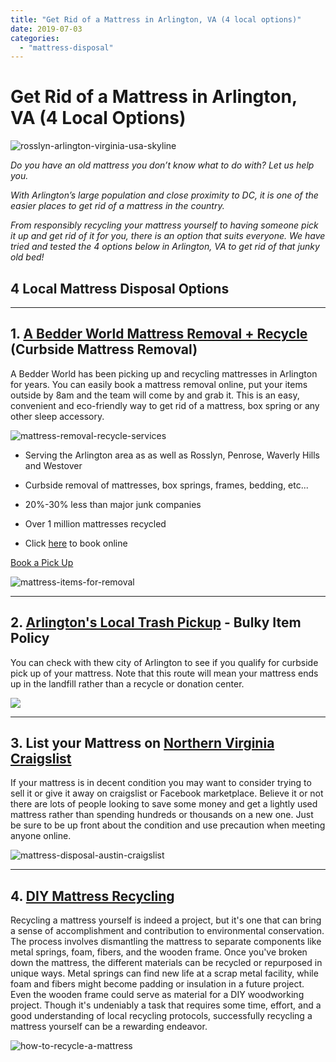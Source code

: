```yaml
---
title: "Get Rid of a Mattress in Arlington, VA (4 local options)"
date: 2019-07-03
categories: 
  - "mattress-disposal"
---
```


# Get Rid of a Mattress in Arlington, VA (4 Local Options)

![rosslyn-arlington-virginia-usa-skyline](images/rosslyn-arlington-virginia-usa-skyline-PZZ4Y8A-min-scaled-1-1024x586.jpeg)

_Do you have an old mattress you don’t know what to do with? Let us help you._

_With Arlington’s large population and close proximity to DC, it is one of the easier places to get rid of a mattress in the country._

_From responsibly recycling your mattress yourself to having someone pick it up and get rid of it for you, there is an option that suits everyone. We have tried and tested the 4 options below in Arlington, VA to get rid of that junky old bed!_ 

## 4 Local Mattress Disposal Options

* * *

## 1\. [A Bedder World Mattress Removal + Recycle](https://www.abedderworld.com/Washington-DC/) (Curbside Mattress Removal)

A Bedder World has been picking up and recycling mattresses in Arlington for years. You can easily book a mattress removal online, put your items outside by 8am and the team will come by and grab it. This is an easy, convenient and eco-friendly way to get rid of a mattress, box spring or any other sleep accessory.

![mattress-removal-recycle-services](images/Screen-Shot-2022-04-18-at-12.35.36-PM-1024x367.png)

- Serving the Arlington area as as well as Rosslyn, Penrose, Waverly Hills and Westover

- Curbside removal of mattresses, box springs, frames, bedding, etc...

- 20%-30% less than major junk companies

- Over 1 million mattresses recycled

- Click [here](https://www.abedderworld.com/book-online/) to book online

[Book a Pick Up](https://www.abedderworld.com/book-online/)

![mattress-items-for-removal](images/Screen-Shot-2022-04-12-at-2.17.06-PM-1024x455.png)

* * *

## 2\. [Arlington's Local Trash Pickup](https://www.arlingtonva.us/Government/Programs/Recycling-and-Trash/Residential/Curbside-Recycling-Trash) - Bulky Item Policy

You can check with thew city of Arlington to see if you qualify for curbside pick up of your mattress. Note that this route will mean your mattress ends up in the landfill rather than a recycle or donation center. 

![](images/screen-shot-2018-06-25-at-11-51-52-am.webp)

* * *

## 3\. List your Mattress on [Northern Virginia Craigslist](https://washingtondc.craigslist.org/nva/)

If your mattress is in decent condition you may want to consider trying to sell it or give it away on craigslist or Facebook marketplace. Believe it or not there are lots of people looking to save some money and get a lightly used mattress rather than spending hundreds or thousands on a new one. Just be sure to be up front about the condition and use precaution when meeting anyone online.

![mattress-disposal-austin-craigslist](images/Screen-Shot-2019-12-11-at-8.06.07-AM-edited.png)

* * *

## 4\. [DIY Mattress Recycling](https://www.hunker.com/12569988/how-to-disassemble-a-mattress)

Recycling a mattress yourself is indeed a project, but it's one that can bring a sense of accomplishment and contribution to environmental conservation. The process involves dismantling the mattress to separate components like metal springs, foam, fibers, and the wooden frame. Once you've broken down the mattress, the different materials can be recycled or repurposed in unique ways. Metal springs can find new life at a scrap metal facility, while foam and fibers might become padding or insulation in a future project. Even the wooden frame could serve as material for a DIY woodworking project. Though it's undeniably a task that requires some time, effort, and a good understanding of local recycling protocols, successfully recycling a mattress yourself can be a rewarding endeavor.

![how-to-recycle-a-mattress](images/mattress_recycling.jpg)
